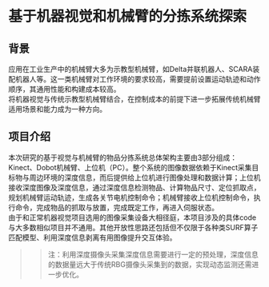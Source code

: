 # 基于机器视觉和机械臂的分拣系统探索
## 背景
应用在工业生产中的机械臂大多为示教型机械臂，如Delta并联机器人、SCARA装配机器人等。这一类机械臂对工作环境的要求较高，需要提前设置运动轨迹和动作顺序，其通用性能和构建成本较高。  
将机器视觉与传统示教型机械臂结合，在控制成本的前提下进一步拓展传统机械臂适用场景和能力成为一种方向。  
## 项目介绍
本次研究的基于视觉与机械臂的物品分拣系统总体架构主要由3部分组成：Kinect、Dobot机械臂、上位机（PC）。整个系统的图像数据依赖于Kinect采集目标物与周边环境的深度信息，而后提供给上位机进行图像处理和数据计算；上位机接收深度图像及深度信息，通过深度信息检测物品、计算物品尺寸、定位抓取点，规划机械臂运动轨迹，生成各关节电机控制命令；机械臂接收上位机控制命令，执行命令，完成物品的抓取与放置，完成既定工作，再进入伺服状态。  
由于和正常机器视觉项目选用的图像采集设备大相径庭，本项目涉及的具体code与大多数相似项目并不通用。其他开放性思路还包括但不仅限于各种类SURF算子匹配模型、利用深度信息剥离有用图像提升交互体验。
  
  
>>注：利用深度摄像头采集深度信息需要进行一定的预处理，深度信息的数据量远大于传统RBG摄像头采集到的数据，实现动态监测还需进一步优化。

